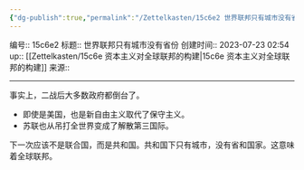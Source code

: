 ```yaml
---
{"dg-publish":true,"permalink":"/Zettelkasten/15c6e2 世界联邦只有城市没有省份/","dgPassFrontmatter":true}
---
```


编号:: 15c6e2
标题:: 世界联邦只有城市没有省份
创建时间:: 2023-07-23 02:54
up:: [[Zettelkasten/15c6e 资本主义对全球联邦的构建\|15c6e 资本主义对全球联邦的构建]]
来源:: 

---
事实上，二战后大多数政府都倒台了。
- 即使是美国，也是新自由主义取代了保守主义。
- 苏联也从吊打全世界变成了解散第三国际。

下一次应该不是联合国，而是共和国。共和国下只有城市，没有省和国家。这意味着全球联邦。
